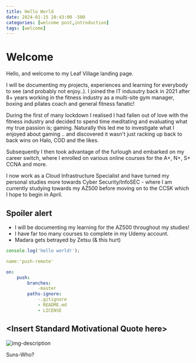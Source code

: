 ```yaml
---
title: Hello World
date: 2024-01-15 20:43:00 -500
categories: [welcome post,introduction]
tags: [welcome]
---
```


# Welcome

Hello, and welcome to my Leaf Village landing page.

I will be documenting my projects, experiences and learning for everybody to see (and probably not enjoy..). 
I joined the IT indusutry back in 2021 after 8+ years working in the fitness industry as a multi-site gym manager, boxing and pilates coach and general fitness fanatic!

During the first of many lockdown I realised I had fallen out of love with the fitness industry and decided to spend time meditating and evaluating what my true passion is; gaming. Naturally this led me to investigate what I enjoyed about gaming .. and discovered it wasn't just racking up back to back wins on Halo, COD and the likes.

Subsequently I then took advantage of the furlough and embarked on my career switch, where I enrolled on various online courses for the A+, N+, S+ CCNA and more. 

I now work as a Cloud Infrastructure Specialist and have turned my personal studies more towards Cyber Security/InfoSEC - where I am currently studying towards my AZ500 before moving on to the CCSK which I hope to begin in April.

## Spoiler alert

* I will be documenting my learning for the AZ500 throughout my studies!
* I have far too many courses to complete in my Udemy account.
* Madara gets betrayed by Zetsu (& this hurt)

```javascript
console.log('hello world!');
```

```yml
name:'push-remote'

on:
    push:
        branches:
            -master
        paths-ignore:
            -.gitignore
            - README.md
            - LICENSE
```

## &lt;Insert Standard Motivational Quote here&gt;

![img-description](https://encrypted-tbn0.gstatic.com/images?q=tbn:ANd9GcRUaTy7IynQ2BYrQii-F2rFi-8fMg8gSMH1nA&usqp=CAU)

Suns-Who?